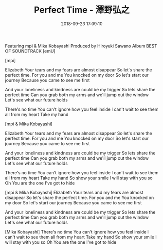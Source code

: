 ﻿---
title: Perfect Time - 澤野弘之
date: 2018-09-23 17:09:10
tags:
  - 澤野弘之
  - 小林未郁
  - mpi
  - 七大罪
categories:
  - Music
---


Featuring ​mpi & Mika Kobayashi
Produced by Hiroyuki Sawano
Album BEST OF SOUNDTRACK [emU]

<!--more-->

[mpi]

Elizabeth
Your tears and my fears are almost disappear
So let's share the perfect time. For you and me
You knocked on my door
So let's start our journey
Because you came to see me first

And your loneliness and kindness are could be my trigger
So lets share the perfect time
Can you grab both my arms and we'll jump out the window
Let's see what our future holds

There's no time
You can't ignore how you feel inside
I can't wait to see them all from my heart
Take my hand


[mpi & Mika Kobayashi]

Elizabeth
Your tears and my fears are almost disappear
So let's share the perfect time. For you and me
You knocked on my door
So let's start our journey
Because you came to see me first

And your loneliness and kindness are could be my trigger
So lets share the perfect time
Can you grab both my arms and we'll jump out the window
Let's see what our future holds

There's no time
You can't ignore how you feel inside
I can't wait to see them all from my heart
Take my hand
So show your smile
I will stay with you so
Oh You are the one I've got to hide



[mpi & Mika Kobayashi]
Elizabeth
Your tears and my fears are almost disappear
So let's share the perfect time. For you and me
You knocked on my door
So let's start our journey
Because you came to see me first

And your loneliness and kindness are could be my trigger
So lets share the perfect time
Can you grab both my arms and we'll jump out the window
Let's see what our future holds

[Mika Kobayashi]
There's no time
You can't ignore how you feel inside
I can't wait to see them all from my heart
Take my hand
So show your smile
I will stay with you so
Oh You are the one I've got to hide